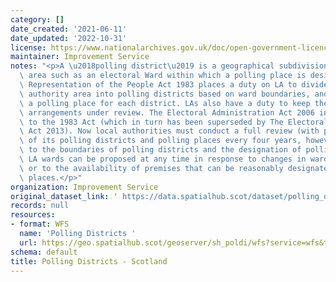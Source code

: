 ```yaml
---
category: []
date_created: '2021-06-11'
date_updated: '2022-10-31'
license: https://www.nationalarchives.gov.uk/doc/open-government-licence/version/3/
maintainer: Improvement Service
notes: "<p>A \u2018polling district\u2019 is a geographical subdivision of an electoral\
  \ area such as an electoral Ward within which a polling place is designated.  The\
  \ Representation of the People Act 1983 places a duty on LA to divide the local\
  \ authority area into polling districts based on ward boundaries, and to designate\
  \ a polling place for each district. LAs also have a duty to keep these polling\
  \ arrangements under review. The Electoral Administration Act 2006 introduced amendments\
  \ to the 1983 Act (which in turn has been superseded by The Electoral Administration\
  \ Act 2013). Now local authorities must conduct a full review (with public consultation)\
  \ of its polling districts and polling places every four years, however adjustments\
  \ to the boundaries of polling districts and the designation of polling places within\
  \ LA wards can be proposed at any time in response to changes in ward boundaries\
  \ or to the availability of premises that can be reasonably designated as polling\
  \ places.</p>"
organization: Improvement Service
original_dataset_link: ' https://data.spatialhub.scot/dataset/polling_districts-is'
records: null
resources:
- format: WFS
  name: 'Polling Districts '
  url: https://geo.spatialhub.scot/geoserver/sh_poldi/wfs?service=wfs&typeName=sh_poldi:pub_poldi
schema: default
title: Polling Districts - Scotland
---
```

